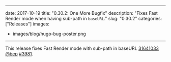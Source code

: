 
---
date: 2017-10-19
title: "0.30.2: One More Bugfix"
description: "Fixes Fast Render mode when having sub-path in `baseURL`."
slug: "0.30.2"
categories: ["Releases"]
images:
- images/blog/hugo-bug-poster.png
---
This release fixes Fast Render mode with sub-path in baseURL [31641033](https://github.com/gohugoio/hugo/commit/3164103310fbca1211cfa9ce4a5eb7437854b6ad) [@bep](https://github.com/bep) [#3981](https://github.com/gohugoio/hugo/issues/3981).




